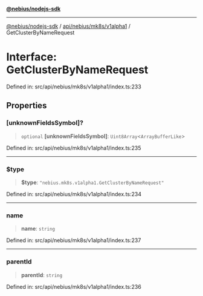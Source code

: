 [**@nebius/nodejs-sdk**](../../../../../README.md)

***

[@nebius/nodejs-sdk](../../../../../README.md) / [api/nebius/mk8s/v1alpha1](../README.md) / GetClusterByNameRequest

# Interface: GetClusterByNameRequest

Defined in: src/api/nebius/mk8s/v1alpha1/index.ts:233

## Properties

### \[unknownFieldsSymbol\]?

> `optional` **\[unknownFieldsSymbol\]**: `Uint8Array`\<`ArrayBufferLike`\>

Defined in: src/api/nebius/mk8s/v1alpha1/index.ts:235

***

### $type

> **$type**: `"nebius.mk8s.v1alpha1.GetClusterByNameRequest"`

Defined in: src/api/nebius/mk8s/v1alpha1/index.ts:234

***

### name

> **name**: `string`

Defined in: src/api/nebius/mk8s/v1alpha1/index.ts:237

***

### parentId

> **parentId**: `string`

Defined in: src/api/nebius/mk8s/v1alpha1/index.ts:236
